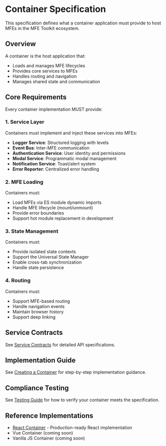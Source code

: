 # Container Specification

This specification defines what a container application must provide to host MFEs in the MFE Toolkit ecosystem.

## Overview

A container is the host application that:

- Loads and manages MFE lifecycles
- Provides core services to MFEs
- Handles routing and navigation
- Manages shared state and communication

## Core Requirements

Every container implementation MUST provide:

### 1. Service Layer

Containers must implement and inject these services into MFEs:

- **Logger Service**: Structured logging with levels
- **Event Bus**: Inter-MFE communication
- **Authentication Service**: User identity and permissions
- **Modal Service**: Programmatic modal management
- **Notification Service**: Toast/alert system
- **Error Reporter**: Centralized error handling

### 2. MFE Loading

Containers must:

- Load MFEs via ES module dynamic imports
- Handle MFE lifecycle (mount/unmount)
- Provide error boundaries
- Support hot module replacement in development

### 3. State Management

Containers must:

- Provide isolated state contexts
- Support the Universal State Manager
- Enable cross-tab synchronization
- Handle state persistence

### 4. Routing

Containers must:

- Support MFE-based routing
- Handle navigation events
- Maintain browser history
- Support deep linking

## Service Contracts

See [Service Contracts](./service-contracts.md) for detailed API specifications.

## Implementation Guide

See [Creating a Container](./creating-containers.md) for step-by-step implementation guidance.

## Compliance Testing

See [Testing Guide](./testing.md) for how to verify your container meets the specification.

## Reference Implementations

- [React Container](../containers/react/) - Production-ready React implementation
- Vue Container (coming soon)
- Vanilla JS Container (coming soon)
